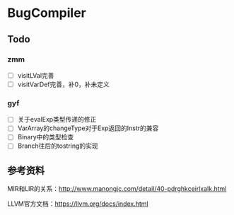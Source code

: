 # BugCompiler

## Todo

### zmm

- [ ] visitLVal完善
- [ ] visitVarDef完善，补0，补未定义
### gyf
- [ ] 关于evalExp类型传递的修正
- [ ] VarArray的changeType对于Exp返回的Instr的兼容
- [ ] Binary中的类型检查
- [ ] Branch往后的tostring的实现

## 参考资料
MIR和LIR的关系：http://www.manongjc.com/detail/40-pdrghkceirlxalk.html

LLVM官方文档：https://llvm.org/docs/index.html